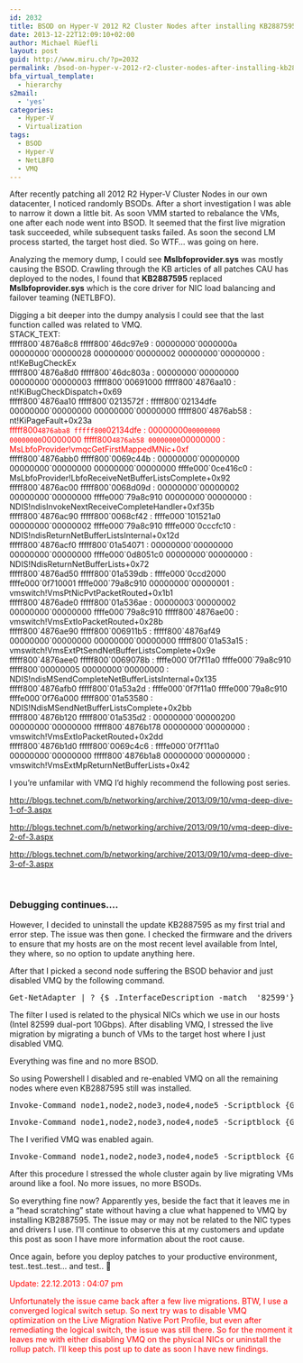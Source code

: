 ```yaml
---
id: 2032
title: BSOD on Hyper-V 2012 R2 Cluster Nodes after installing KB2887595
date: 2013-12-22T12:09:10+02:00
author: Michael Rüefli
layout: post
guid: http://www.miru.ch/?p=2032
permalink: /bsod-on-hyper-v-2012-r2-cluster-nodes-after-installing-kb2887595/
bfa_virtual_template:
  - hierarchy
s2mail:
  - 'yes'
categories:
  - Hyper-V
  - Virtualization
tags:
  - BSOD
  - Hyper-V
  - NetLBFO
  - VMQ
---
```

After recently patching all 2012 R2 Hyper-V Cluster Nodes in our own datacenter, I noticed randomly BSODs. After a short investigation I was able to narrow it down a little bit. As soon VMM started to rebalance the VMs, one after each node went into BSOD. It seemed that the first live migration task succeeded, while subsequent tasks failed. As soon the second LM process started, the target host died. So WTF&#8230; was going on here.

Analyzing the memory dump, I could see **Mslbfoprovider.sys** was mostly causing the BSOD. Crawling through the KB articles of all patches CAU has deployed to the nodes, I found that **KB2887595** replaced **Mslbfoprovider.sys** which is the core driver for NIC load balancing and failover teaming (NETLBFO).

Digging a bit deeper into the dumpy analysis I could see that the last function called was related to VMQ.  
STACK_TEXT:  
fffff800\`4876a8c8 fffff800\`46dc97e9 : 00000000\`0000000a 00000000\`00000028 00000000\`00000002 00000000\`00000000 : nt!KeBugCheckEx  
fffff800\`4876a8d0 fffff800\`46dc803a : 00000000\`00000000 00000000\`00000003 fffff800\`00691000 fffff800\`4876aa10 : nt!KiBugCheckDispatch+0x69  
fffff800\`4876aa10 fffff800\`0213572f : fffff800\`02134dfe 00000000\`00000000 00000000\`00000000 fffff800\`4876ab58 : nt!KiPageFault+0x23a  
<span style="color: #ff0000;">fffff800`4876aba8 fffff800`02134dfe : 00000000`00000000 00000000`00000000 fffff800`4876ab58 00000000`00000000 : MsLbfoProvider!vmqcGetFirstMappedMNic+0xf</span>  
fffff800\`4876abb0 fffff800\`0069c44b : 00000000\`00000000 00000000\`00000000 00000000\`00000000 ffffe000\`0ce416c0 : MsLbfoProvider!LbfoReceiveNetBufferListsComplete+0x92  
fffff800\`4876ac00 fffff800\`0068d09d : 00000000\`00000002 00000000\`00000000 ffffe000\`79a8c910 00000000\`00000000 : NDIS!ndisInvokeNextReceiveCompleteHandler+0xf35b  
fffff800\`4876ac90 fffff800\`0068cf42 : ffffe000\`101521a0 00000000\`00000002 ffffe000\`79a8c910 ffffe000\`0cccfc10 : NDIS!ndisReturnNetBufferListsInternal+0x12d  
fffff800\`4876acf0 fffff800\`01a54071 : 00000000\`00000000 00000000\`00000000 ffffe000\`0d8051c0 00000000\`00000000 : NDIS!NdisReturnNetBufferLists+0x72  
fffff800\`4876ad50 fffff800\`01a539db : ffffe000\`0ccd2000 ffffe000\`0f710001 ffffe000\`79a8c910 00000000\`00000001 : vmswitch!VmsPtNicPvtPacketRouted+0x1b1  
fffff800\`4876ade0 fffff800\`01a536ae : 00000003\`00000002 00000000\`00000000 ffffe000\`79a8c910 fffff800\`4876ae00 : vmswitch!VmsExtIoPacketRouted+0x28b  
fffff800\`4876ae90 fffff800\`006911b5 : fffff800\`4876af49 00000000\`00000000 00000000\`00000000 fffff800\`01a53a15 : vmswitch!VmsExtPtSendNetBufferListsComplete+0x9e  
fffff800\`4876aee0 fffff800\`0069078b : ffffe000\`0f7f11a0 ffffe000\`79a8c910 fffff800\`00000005 00000000\`00000000 : NDIS!ndisMSendCompleteNetBufferListsInternal+0x135  
fffff800\`4876afb0 fffff800\`01a53a2d : ffffe000\`0f7f11a0 ffffe000\`79a8c910 ffffe000\`0f76a000 fffff800\`01a53580 : NDIS!NdisMSendNetBufferListsComplete+0x2bb  
fffff800\`4876b120 fffff800\`01a535d2 : 00000000\`00000200 00000000\`00000000 fffff800\`4876b178 00000000\`00000000 : vmswitch!VmsExtIoPacketRouted+0x2dd  
fffff800\`4876b1d0 fffff800\`0069c4c6 : ffffe000\`0f7f11a0 00000000\`00000000 fffff800\`4876b1a8 00000000\`00000000 : vmswitch!VmsExtMpReturnNetBufferLists+0x42

I you&#8217;re unfamilar with VMQ I&#8217;d highly recommend the following post series.

<a href="http://blogs.technet.com/b/networking/archive/2013/09/10/vmq-deep-dive-1-of-3.aspx" target="_blank">http://blogs.technet.com/b/networking/archive/2013/09/10/vmq-deep-dive-1-of-3.aspx</a>

<a href="http://blogs.technet.com/b/networking/archive/2013/09/10/vmq-deep-dive-2-of-3.aspx" target="_blank">http://blogs.technet.com/b/networking/archive/2013/09/10/vmq-deep-dive-2-of-3.aspx</a>

<a href="http://blogs.technet.com/b/networking/archive/2013/09/10/vmq-deep-dive-3-of-3.aspx" target="_blank">http://blogs.technet.com/b/networking/archive/2013/09/10/vmq-deep-dive-3-of-3.aspx</a>

&nbsp;

### Debugging continues&#8230;.

However, I decided to uninstall the update KB2887595 as my first trial and error step. The issue was then gone. I checked the firmware and the drivers to ensure that my hosts are on the most recent level available from Intel, they where, so no option to update anything here.

After that I picked a second node suffering the BSOD behavior and just disabled VMQ by the following command.

<pre>Get-NetAdapter | ? {$_.InterfaceDescription -match  '82599'} | Set-NetAdapterVmq -Enabled $false</pre>

The filter I used is related to the physical NICs which we use in our hosts (Intel 82599 dual-port 10Gbps). After disabling VMQ, I stressed the live migration by migrating a bunch of VMs to the target host where I just disabled VMQ.

Everything was fine and no more BSOD.

So using Powershell I disabled and re-enabled VMQ on all the remaining nodes where even KB2887595 still was installed.

<pre>Invoke-Command node1,node2,node3,node4,node5 -Scriptblock {Get-NetAdapter | ? {$_.InterfaceDescription -match  '82599'} | Set-NetAdapterVmq -Enabled $false}</pre>

<pre>Invoke-Command node1,node2,node3,node4,node5 -Scriptblock {Get-NetAdapter | ? {$_.InterfaceDescription -match  '82599'} | Set-NetAdapterVmq -Enabled $true}</pre>

The I verified VMQ was enabled again.

<pre>Invoke-Command node1,node2,node3,node4,node5 -Scriptblock {Get-NetAdapter | ? {$_.InterfaceDescription -match  '82599'} | Get-NetAdapterVmq}</pre>

After this procedure I stressed the whole cluster again by live migrating VMs around like a fool. No more issues, no more BSODs.

So everything fine now? Apparently yes, beside the fact that it leaves me in a &#8220;head scratching&#8221; state without having a clue what happened to VMQ by installing KB2887595. The issue may or may not be related to the NIC types and drivers I use. I&#8217;ll continue to observe this at my customers and update this post as soon I have more information about the root cause.

Once again, before you deploy patches to your productive environment, test..test..test&#8230; and test.. 🙂

<span style="color: #ff0000;">Update: 22.12.2013 : 04:07 pm</span>

<span style="color: #ff0000;">Unfortunately the issue came back after a few live migrations. BTW, I use a converged logical switch setup. So next try was to disable VMQ optimization on the Live Migration Native Port Profile, but even after remediating the logical switch, the issue was still there. So for the moment it leaves me with either disabling VMQ on the physical NICs or uninstall the rollup patch. I&#8217;ll keep this post up to date as soon I have new findings.</span>